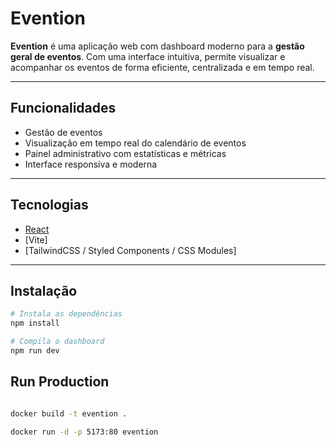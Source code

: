 # Evention

**Evention** é uma aplicação web com dashboard moderno para a **gestão geral de eventos**. Com uma interface intuitiva, permite visualizar e acompanhar os eventos de forma eficiente, centralizada e em tempo real.

---

## Funcionalidades

- Gestão de eventos
- Visualização em tempo real do calendário de eventos
- Painel administrativo com estatísticas e métricas
- Interface responsiva e moderna

---

## Tecnologias

- [React](https://reactjs.org/)
- [Vite]
- [TailwindCSS / Styled Components / CSS Modules]

---

## Instalação

```bash
# Instala as dependências
npm install

# Compila o dashboard
npm run dev
```

## Run Production
```bash

docker build -t evention .

docker run -d -p 5173:80 evention
```